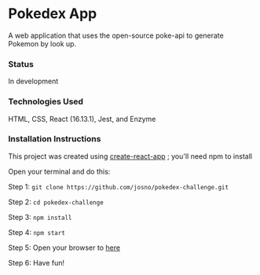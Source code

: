 # Pokedex App

A web application that uses the open-source poke-api to generate Pokemon by look up.

### Status

In development

### Technologies Used

HTML, CSS, React (16.13.1), Jest, and Enzyme

### Installation Instructions

This project was created using [create-react-app](https://goo.gl/26jfy4) ; you'll need npm to install

Open your terminal and do this:

Step 1: `git clone https://github.com/josno/pokedex-challenge.git`

Step 2: `cd pokedex-challenge`

Step 3: `npm install`

Step 4: `npm start`

Step 5: Open your browser to [here](http://localhost:3000)

Step 6: Have fun!

